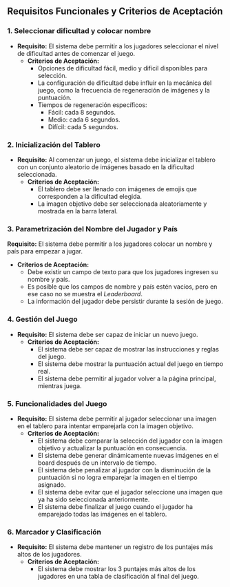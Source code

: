 ## Requisitos Funcionales y Criterios de Aceptación

### 1. Seleccionar dificultad y colocar nombre
- **Requisito:** El sistema debe permitir a los jugadores seleccionar el nivel de dificultad antes de comenzar el juego.
  - **Criterios de Aceptación:**
    - Opciones de dificultad fácil, medio y difícil disponibles para selección.
    - La configuración de dificultad debe influir en la mecánica del juego, como la frecuencia de regeneración de imágenes y la puntuación.
    - Tiempos de regeneración específicos:
      - Fácil: cada 8 segundos.
      - Medio: cada 6 segundos.
      - Difícil: cada 5 segundos.

### 2. Inicialización del Tablero
- **Requisito:** Al comenzar un juego, el sistema debe inicializar el tablero con un conjunto aleatorio de imágenes basado en la dificultad seleccionada.
  - **Criterios de Aceptación:**
    - El tablero debe ser llenado con imágenes de emojis que corresponden a la dificultad elegida.
    - La imagen objetivo debe ser seleccionada aleatoriamente y mostrada en la barra lateral.
### 3. Parametrización del Nombre del Jugador y País
**Requisito:** El sistema debe permitir a los jugadores colocar un nombre y país para empezar a jugar.
  - **Criterios de Aceptación:**
    - Debe existir un campo de texto para que los jugadores ingresen su nombre y país.
    - Es posible que los campos de nombre y país estén vacíos, pero en ese caso no se muestra el _Leaderboard_.
    - La información del jugador debe persistir durante la sesión de juego.
### 4. Gestión del Juego
- **Requisito:** El sistema debe ser capaz de iniciar un nuevo juego.
  - **Criterios de Aceptación:**
    - El sistema debe ser capaz de mostrar las instrucciones y reglas del juego.
    - El sistema debe mostrar la puntuación actual del juego en tiempo real.
    - El sistema debe permitir al jugador volver a la página principal, mientras juega.

### 5. Funcionalidades del Juego
- **Requisito:** El sistema debe permitir al jugador seleccionar una imagen en el tablero para intentar emparejarla con la imagen objetivo.
  - **Criterios de Aceptación:**
    - El sistema debe comparar la selección del jugador con la imagen objetivo y actualizar la puntuación en consecuencia.
    - El sistema debe generar dinámicamente nuevas imágenes en el board después de un intervalo de tiempo.
    - El sistema debe penalizar al jugador con la disminución de la puntuación si no logra emparejar la imagen en el tiempo asignado.
    - El sistema debe evitar que el jugador seleccione una imagen que ya ha sido seleccionada anteriormente.
    - El sistema debe finalizar el juego cuando el jugador ha emparejado todas las imágenes en el tablero.

### 6. Marcador y Clasificación
- **Requisito:** El sistema debe mantener un registro de los puntajes más altos de los jugadores.
  - **Criterios de Aceptación:**
    - El sistema debe mostrar los 3 puntajes más altos de los jugadores en una tabla de clasificación al final del juego.
